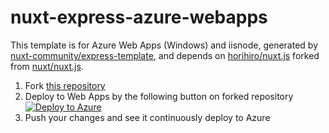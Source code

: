# nuxt-express-azure-webapps

This template is for Azure Web Apps (Windows) and iisnode, generated by [nuxt-community/express-template](https://github.com/nuxt-community/express-template), and depends on [horihiro/nuxt.js](https://github.com/horihiro/nuxt.js) forked from [nuxt/nuxt.js](https://github.com/nuxt/nuxt.js).

1. Fork [this repository](https://github.com/horihiro/nuxt-express-azure-webapps/)
1. Deploy to Web Apps by the following button on forked repository<br>
[![Deploy to Azure](https://azuredeploy.net/deploybutton.png)](https://azuredeploy.net/)
1. Push your changes and see it continuously deploy to Azure
